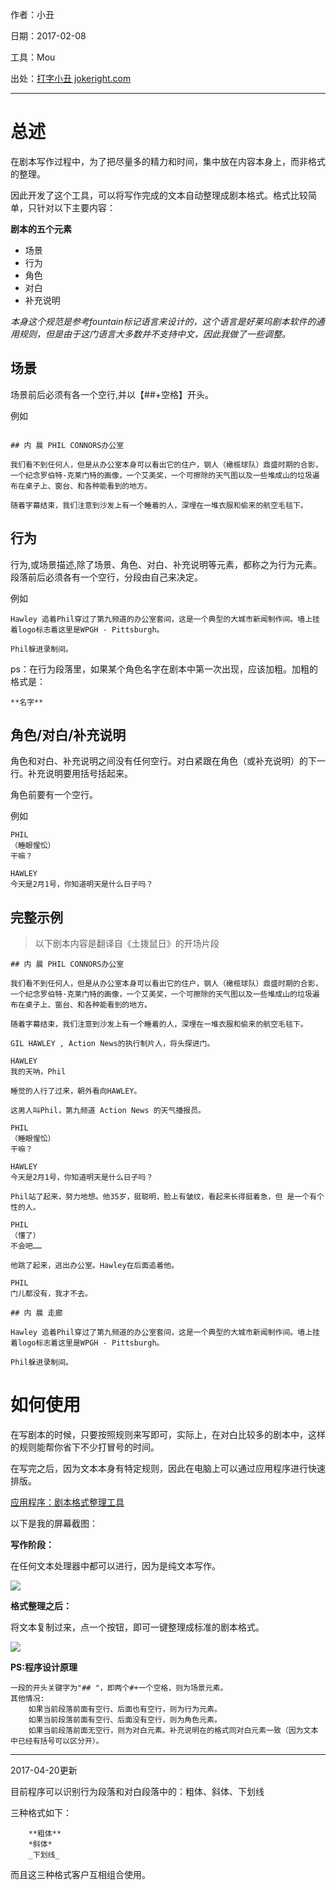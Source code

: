 作者：小丑

日期：2017-02-08

工具：Mou

出处：[打字小丑 jokeright.com](http://www.jokeright.com)

---


# 总述

在剧本写作过程中，为了把尽量多的精力和时间，集中放在内容本身上，而非格式的整理。

因此开发了这个工具，可以将写作完成的文本自动整理成剧本格式。格式比较简单，只针对以下主要内容：

**剧本的五个元素**

- 场景
- 行为
- 角色
- 对白
- 补充说明

*本身这个规范是参考fountain标记语言来设计的，这个语言是好莱坞剧本软件的通用规则，但是由于这门语言大多数并不支持中文，因此我做了一些调整。*

## 场景

场景前后必须有各一个空行,并以【##+空格】开头。

例如

```

## 内 晨 PHIL CONNORS办公室

我们看不到任何人，但是从办公室本身可以看出它的住户，钢人（橄榄球队）鼎盛时期的合影，一个纪念罗伯特·克莱门特的画像，一个艾美奖，一个可擦除的天气图以及一些堆成山的垃圾遍布在桌子上、窗台、和各种能看到的地方。

随着字幕结束，我们注意到沙发上有一个睡着的人，深埋在一堆衣服和偷来的航空毛毯下。

```

## 行为

行为,或场景描述,除了场景、角色、对白、补充说明等元素，都称之为行为元素。段落前后必须各有一个空行，分段由自己来决定。

例如

```
Hawley 追着Phil穿过了第九频道的办公室套间，这是一个典型的大城市新闻制作间。墙上挂着logo标志着这里是WPGH - Pittsburgh。

Phil躲进录制间。
```

ps：在行为段落里，如果某个角色名字在剧本中第一次出现，应该加粗。加粗的格式是：
```
**名字**
```

## 角色/对白/补充说明

角色和对白、补充说明之间没有任何空行。对白紧跟在角色（或补充说明）的下一行。补充说明要用括号括起来。

角色前要有一个空行。

例如

```
PHIL
（睡眼惺忪）
干嘛？

HAWLEY
今天是2月1号，你知道明天是什么日子吗？
```

## 完整示例

> 以下剧本内容是翻译自《土拨鼠日》的开场片段

```
## 内 晨 PHIL CONNORS办公室

我们看不到任何人，但是从办公室本身可以看出它的住户，钢人（橄榄球队）鼎盛时期的合影，一个纪念罗伯特·克莱门特的画像，一个艾美奖，一个可擦除的天气图以及一些堆成山的垃圾遍布在桌子上、窗台、和各种能看到的地方。

随着字幕结束，我们注意到沙发上有一个睡着的人，深埋在一堆衣服和偷来的航空毛毯下。

GIL HAWLEY , Action News的执行制片人，将头探进门。

HAWLEY
我的天呐，Phil

睡觉的人行了过来，朝外看向HAWLEY。

这男人叫Phil，第九频道 Action News 的天气播报员。

PHIL
（睡眼惺忪）
干嘛？

HAWLEY
今天是2月1号，你知道明天是什么日子吗？

Phil站了起来，努力地想。他35岁，挺聪明，脸上有皱纹，看起来长得挺着急，但 是一个有个性的人。

PHIL
（懂了）
不会吧……

他跳了起来，逃出办公室。Hawley在后面追着他。

PHIL
门儿都没有，我才不去。

## 内 晨 走廊

Hawley 追着Phil穿过了第九频道的办公室套间，这是一个典型的大城市新闻制作间。墙上挂着logo标志着这里是WPGH - Pittsburgh。

Phil躲进录制间。

```

# 如何使用

在写剧本的时候，只要按照规则来写即可，实际上，在对白比较多的剧本中，这样的规则能帮你省下不少打冒号的时间。

在写完之后，因为文本本身有特定规则，因此在电脑上可以通过应用程序进行快速排版。


[应用程序：剧本格式整理工具](http://www.jokeright.com/?q=jubengeshi)

以下是我的屏幕截图：

**写作阶段：**

在任何文本处理器中都可以进行，因为是纯文本写作。

![](http://www.jokeright.com/img/script-text.png)

**格式整理之后：**

将文本复制过来，点一个按钮，即可一键整理成标准的剧本格式。

![](http://www.jokeright.com/img/script-format.png)

**PS:程序设计原理**

```
一段的开头关键字为"## "，即两个#+一个空格，则为场景元素。
其他情况:
	如果当前段落前面有空行、后面也有空行，则为行为元素。
	如果当前段落前面有空行、后面没有空行，则为角色元素。
	如果当前段落前面无空行，则为对白元素。补充说明在的格式同对白元素一致（因为文本中已经有括号可以区分开）。
```

---

2017-04-20更新

目前程序可以识别行为段落和对白段落中的：粗体、斜体、下划线

三种格式如下：

```
    **粗体**
    *斜体*
    _下划线_
```

而且这三种格式客户互相组合使用。
